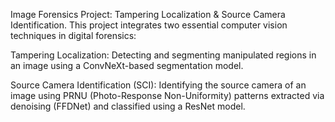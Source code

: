 Image Forensics Project: Tampering Localization & Source Camera Identification.
This project integrates two essential computer vision techniques in digital forensics:

Tampering Localization: Detecting and segmenting manipulated regions in an image using a ConvNeXt-based segmentation model.

Source Camera Identification (SCI): Identifying the source camera of an image using PRNU (Photo-Response Non-Uniformity) patterns extracted via denoising (FFDNet) and classified using a ResNet model.
